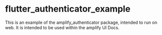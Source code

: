# flutter_authenticator_example

This is an example of the amplify_authenticator package, intended to run on web. It is intended to be used within the amplify UI Docs.

